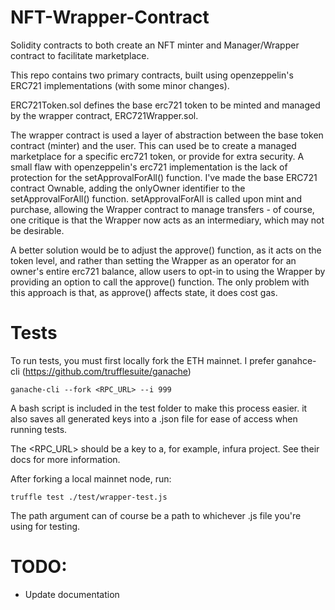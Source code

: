 # NFT-Wrapper-Contract
Solidity contracts to both create an NFT minter and Manager/Wrapper contract to facilitate marketplace.

This repo contains two primary contracts, built using openzeppelin's ERC721 implementations (with some minor changes).

ERC721Token.sol defines the base erc721 token to be minted and managed by the wrapper contract, ERC721Wrapper.sol.

The wrapper contract is used a layer of abstraction between the base token contract (minter) and the user. This can used be to create a managed marketplace for a specific erc721 token, or provide for extra security. A small flaw with openzeppelin's erc721 implementation is the lack of protection for the setApprovalForAll() function. I've made the base ERC721 contract Ownable, adding the onlyOwner identifier to the setApprovalForAll() function. setApprovalForAll is called upon mint and purchase, allowing the Wrapper contract to manage transfers - of course, one critique is that the Wrapper now acts as an intermediary, which may not be desirable.

A better solution would be to adjust the approve() function, as it acts on the token level, and rather than setting the Wrapper as an operator for an owner's entire erc721 balance, allow users to opt-in to using the Wrapper by providing an option to call the approve() function. The only problem with this approach is that, as approve() affects state, it does cost gas.


# Tests
To run tests, you must first locally fork the ETH mainnet. I prefer ganahce-cli (https://github.com/trufflesuite/ganache)

```
ganache-cli --fork <RPC_URL> --i 999  
```

A bash script is included in the test folder to make this process easier. it also saves all generated keys into a .json file for ease of access when running tests.

The <RPC_URL> should be a key to a, for example, infura project. See their docs for more information.

After forking a local mainnet node, run:

```
truffle test ./test/wrapper-test.js
```
The path argument can of course be a path to whichever .js file you're using for testing.

# TODO:
- Update documentation
